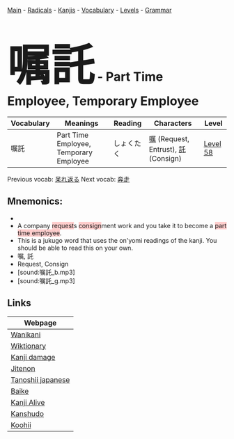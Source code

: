 <style> bigfont {font-size: 100px}</style>
[Main](../README.md) -
[Radicals](../radicals.md) -
[Kanjis](../kanjis.md) -
[Vocabulary](../vocabulary.md) -
[Levels](../levels.md) -
[Grammar](../grammar.md)
# <bigfont> 嘱託</bigfont> - Part Time Employee, Temporary Employee 

| Vocabulary | Meanings | Reading | Characters | Level |
| --- | --- | --- | --- | --- |
| 嘱託 | Part Time Employee, Temporary Employee | しょくたく |  [嘱](../kanjis/嘱.md) (Request, Entrust), [託](../kanjis/託.md) (Consign) | [Level 58](../levels/wk_level58.md) |

Previous vocab: [呆れ返る](呆れ返る.md) Next vocab: [奔走](奔走.md) 

## Mnemonics:

* 
* A company <span style="background-color:#ffcccb"> request</span>s <span style="background-color:#ffcccb"> consign</span>ment work and you take it to become a <span style="background-color:#ffcccb"> part time employee</span>.
* This is a jukugo word that uses the on'yomi readings of the kanji. You should be able to read this on your own.
* 嘱, 託
* Request, Consign
* [sound:嘱託_b.mp3]
* [sound:嘱託_g.mp3]


## Links 

| Webpage |
| --- |
| [Wanikani          ](https://www.wanikani.com/kanji/嘱託) |
| [Wiktionary        ](https://en.wiktionary.org/wiki/嘱託) |
| [Kanji damage      ](http://www.kanjidamage.com/kanji/search?utf8=✓&q=嘱託) |
| [Jitenon           ](https://jitenon.com/kanji/嘱託) |
| [Tanoshii japanese ](https://www.tanoshiijapanese.com/dictionary/kanji.cfm?k=嘱託) |
| [Baike             ](https://baike.baidu.com/item/嘱託) |
| [Kanji Alive       ](https://app.kanjialive.com/嘱託) |
| [Kanshudo          ](https://www.kanshudo.com/searchmn?q=嘱託) |
| [Koohii            ](https://kanji.koohii.com/study/kanji/嘱託) |
